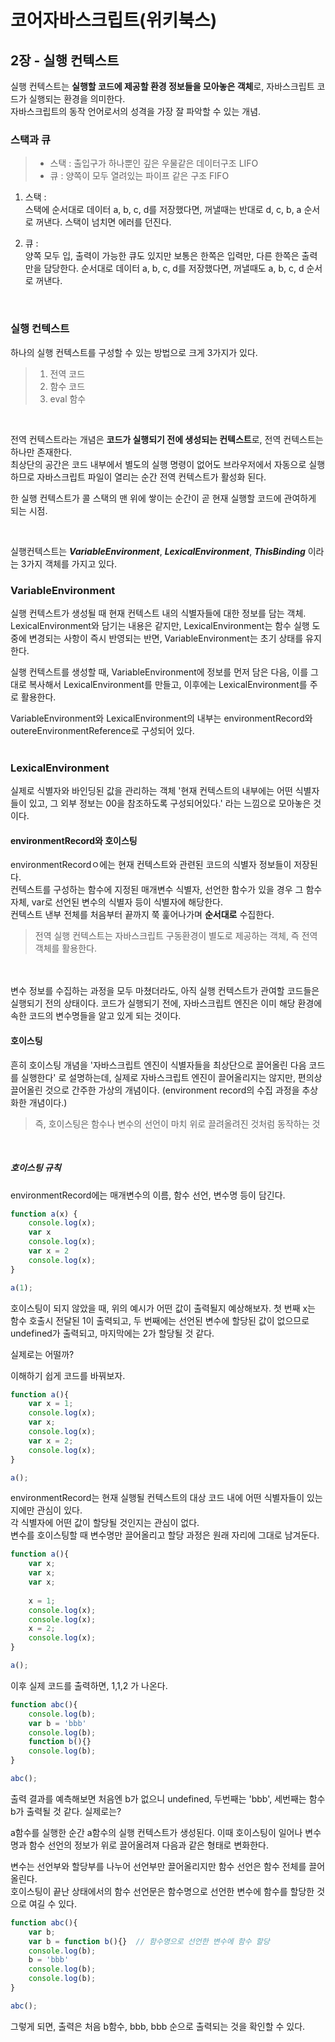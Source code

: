 # 코어자바스크립트(위키북스)


## 2장 - 실행 컨텍스트
실행 컨텍스트는 **실행할 코드에 제공할 환경 정보들을 모아놓은 객체**로, 자바스크립트 코드가 실행되는 환경을 의미한다.  
자바스크립트의 동작 언어로서의 성격을 가장 잘 파악할 수 있는 개념.

### 스택과 큐
> - 스택 : 출입구가 하나뿐인 깊은 우물같은 데이터구조 LIFO 
> - 큐 : 양쪽이 모두 열려있는 파이프 같은 구조 FIFO


1. 스택 :   
스택에 순서대로 데이터 a, b, c, d를 저장했다면, 꺼낼때는 반대로 d, c, b, a 순서로 꺼낸다. 스택이 넘치면 에러를 던진다.

2. 큐 :   
양쪽 모두 입, 출력이 가능한 큐도 있지만 보통은 한쪽은 입력만, 다른 한쪽은 출력만을 담당한다. 순서대로 데이터 a, b, c, d를 저장했다면, 꺼낼때도 a, b, c, d 순서로 꺼낸다.

<br/>

### 실행 컨텍스트

하나의 실행 컨텍스트를 구성할 수 있는 방법으로 크게 3가지가 있다.
> 1. 전역 코드
> 2. 함수 코드
> 3. eval 함수

<br/>

전역 컨텍스트라는 개념은 **코드가 실행되기 전에 생성되는 컨텍스트**로, 전역 컨텍스트는 하나만 존재한다.  
최상단의 공간은 코드 내부에서 별도의 실행 명령이 없어도 브라우저에서 자동으로 실행하므로 자바스크립트 파일이 열리는 순간 전역 컨텍스트가 활성화 된다.

한 실행 컨텍스트가 콜 스택의 맨 위에 쌓이는 순간이 곧 현재 실행할 코드에 관여하게 되는 시점.

<br/>

실행컨텍스트는 ***VariableEnvironment***, ***LexicalEnvironment***, ***ThisBinding*** 이라는 3가지 객체를 가지고 있다.

### VariableEnvironment
실행 컨텍스트가 생성될 때 현재 컨텍스트 내의 식별자들에 대한 정보를 담는 객체.  
LexicalEnvironment와 담기는 내용은 같지만, LexicalEnvironment는 함수 실행 도중에 변경되는 사항이 즉시 반영되는 반면, VariableEnvironment는 초기 상태를 유지한다.

실행 컨텍스트를 생성할 때, VariableEnvironment에 정보를 먼저 담은 다음, 이를 그대로 복사해서 LexicalEnvironment를 만들고, 이후에는 LexicalEnvironment를 주로 활용한다.

VariableEnvironment와 LexicalEnvironment의 내부는 environmentRecord와 outereEnvironmentReference로 구성되어 있다.
<br/><br/>


### LexicalEnvironment
실제로 식별자와 바인딩된 값을 관리하는 객체
'현재 컨텍스트의 내부에는 어떤 식별자들이 있고, 그 외부 정보는 00을 참조하도록 구성되어있다.' 라는 느낌으로 모아놓은 것이다.


#### environmentRecord와 호이스팅
environmentRecordㅇ에는 현재 컨텍스트와 관련된 코드의 식별자 정보들이 저장된다.  
컨텍스트를 구성하는 함수에 지정된 매개변수 식별자, 선언한 함수가 있을 경우 그 함수 자체, var로 선언된 변수의 식별자 등이 식별자에 해당한다.  
컨텍스트 낸부 전체를 처음부터 끝까지 쭉 훑어나가며 **순서대로** 수집한다.

> 전역 실행 컨텍스트는 자바스크립트 구동환경이 별도로 제공하는 객체, 즉 전역 객체를 활용한다.


<br/><br/>
변수 정보를 수집하는 과정을 모두 마쳤더라도, 아직 실행 컨텍스트가 관여할 코드들은 실행되기 전의 상태이다.
코드가 실행되기 전에, 자바스크립트 엔진은 이미 해당 환경에 속한 코드의 변수명들을 알고 있게 되는 것이다.

#### 호이스팅

흔히 호이스팅 개념을 '자바스크립트 엔진이 식별자들을 최상단으로 끌어올린 다음 코드를 실행한다' 로 설명하는데, 실제로 자바스크립트 엔진이 끌어올리지는 않지만, 편의상 끌어올린 것으로 간주한 가상의 개념이다.
(environment record의 수집 과정을 추상화한 개념이다.)
> 즉, 호이스팅은 함수나 변수의 선언이 마치 위로 끌려올려진 것처럼 동작하는 것

<br/>

##### 호이스팅 규칙
environmentRecord에는 매개변수의 이름, 함수 선언, 변수명 등이 담긴다.

```javascript
function a(x) {
	console.log(x); 
    var x
    console.log(x);
    var x = 2 
    console.log(x);
}

a(1);
```
호이스팅이 되지 않았을 때, 위의 예시가 어떤 값이 출력될지 예상해보자.
첫 번째 x는 함수 호출시 전달된 1이 출력되고, 두 번째에는 선언된 변수에 할당된 값이 없으므로 undefined가 출력되고, 마지막에는 2가 할당될 것 같다.

실제로는 어떨까?

이해하기 쉽게 코드를 바꿔보자.

```javascript
function a(){
    var x = 1;
    console.log(x); 	
    var x;
    console.log(x);
    var x = 2;
    console.log(x);
}

a();
```

environmentRecord는 현재 실행될 컨텍스트의 대상 코드 내에 어떤 식별자들이 있는지에만 관심이 있다.   
각 식별자에 어떤 값이 할당될 것인지는 관심이 없다.  
변수를 호이스팅할 때 변수명만 끌어올리고 할당 과정은 원래 자리에 그대로 남겨둔다.

```javascript
function a(){
    var x;
    var x;
    var x;
    
    x = 1;
    console.log(x); 	
    console.log(x);
    x = 2;
    console.log(x);
}

a();
```
이후 실제 코드를 출력하면, 1,1,2 가 나온다.

```javascript
function abc(){
	console.log(b); 
    var b = 'bbb'
    console.log(b);
    function b(){}
    console.log(b);
}

abc();
```
출력 결과를 예측해보면 처음엔 b가 없으니 undefined, 두번째는 'bbb', 세번째는 함수 b가 출력될 것 같다.
실제로는?

a함수를 실행한 순간 a함수의 실행 컨텍스트가 생성된다.
이때 호이스팅이 일어나 변수명과 함수 선언의 정보가 위로 끌어올려져 다음과 같은 형태로 변화한다.

변수는 선언부와 할당부를 나누어 선언부만 끌어올리지만 함수 선언은 함수 전체를 끌어올린다.  
호이스팅이 끝난 상태에서의 함수 선언문은 함수명으로 선언한 변수에 함수를 할당한 것으로 여길 수 있다.

```javascript
function abc(){
    var b;
    var b = function b(){}  // 함수명으로 선언한 변수에 함수 할당
	console.log(b); 
    b = 'bbb'
    console.log(b);
    console.log(b);
}

abc();
```
그렇게 되면, 출력은 처음 b함수, bbb, bbb 순으로 출력되는 것을 확인할 수 있다.